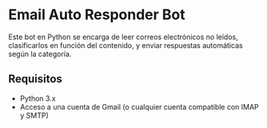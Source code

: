 # Email Auto Responder Bot

Este bot en Python se encarga de leer correos electrónicos no leídos, clasificarlos en función del contenido, y enviar respuestas automáticas según la categoría.

## Requisitos

- Python 3.x
- Acceso a una cuenta de Gmail (o cualquier cuenta compatible con IMAP y SMTP)

